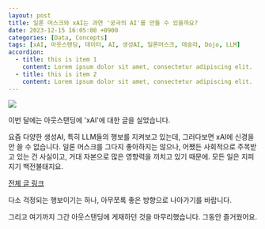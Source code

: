 ```yaml
---
layout: post
title: 일론 머스크와 xAI는 과연 '궁극의 AI'를 만들 수 있을까요?
date: 2023-12-15 16:05:00 +0900
categories: [Data, Concepts]
tags: [xAI, 아웃스탠딩, 데이터, AI, 생성AI, 일론머스크, 테슬라, Dojo, LLM]
accordion: 
  - title: this is item 1
    content: Lorem ipsum dolor sit amet, consectetur adipiscing elit. 
  - title: this is item 2
    content: Lorem ipsum dolor sit amet, consectetur adipiscing elit.
---
```



![](https://cdn.outstanding.kr/wp-content/uploads/2023/12/04-grok-600x341.jpg)

이번 달에는 아웃스탠딩에 'xAI'에 대한 글을 실었습니다. 

요즘 다양한 생성AI, 특히 LLM들의 행보를 지켜보고 있는데, 그러다보면 xAI에 신경을 안 쓸 수 없습니다.
일론 머스크를 그다지 좋아하지는 않으나, 어쨌든 사회적으로 주목받고 있는 건 사실이고, 거대 자본으로 많은 영향력을 끼치고 있기 때문에.
모든 일은 지피지기 백전불태지요. 

[전체 글 링크](https://outstanding.kr/xaielonmusk20231208)

다소 걱정되는 행보이기는 하나, 아무쪼록 좋은 방향으로 나아가기를 바랍니다. 

그리고 여기까지 그간 아웃스탠딩에 게재하던 것을 마무리했습니다. 그동안 즐거웠어요. 

